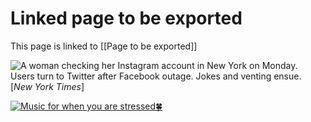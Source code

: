 # Linked page to be exported

This page is linked to [[Page to be exported]]

![A woman checking her Instagram account in New York on Monday.](https://static01.nyt.com/images/2021/10/04/world/04xp-facebook-reax1/merlin_195810030_ff69c307-bb69-4643-8b10-569bd4b62a1f-articleLarge.jpg?quality=75&auto=webp&disable=upscale)  
Users turn to Twitter after Facebook outage. Jokes and venting ensue.  
[*New York Times*]

[![Music for when you are stressed🍀](https://i.ytimg.com/vi/t_i_Dq2GjAI/maxresdefault.jpg)](https://www.youtube.com/watch?v=t_i_Dq2GjAI)
